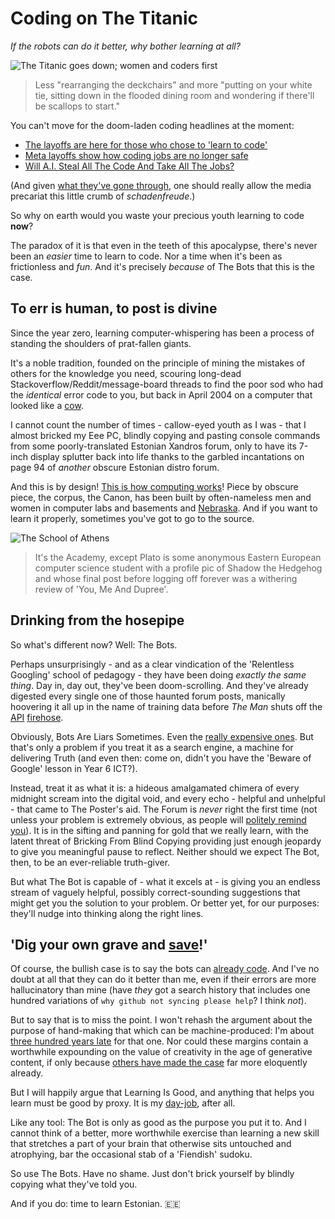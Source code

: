 # Coding on The Titanic
*If the robots can do it better, why bother learning at all?* 

![The Titanic goes down; women and coders first](https://live.staticflickr.com/8658/16652891111_f66d108985_z.jpg "The Titanic goes down; women and coders first")
>Less "rearranging the deckchairs" and more "putting on your white tie, sitting down in the flooded dining room and wondering if there'll be scallops to start."

You can't move for the doom-laden coding headlines at the moment:

* [The layoffs are here for those who chose to 'learn to code'](https://www.businessinsider.com/software-engineer-coding-jobs-face-layoffs-this-year-2023-4)
* [Meta layoffs show how coding jobs are no longer safe](https://www.vox.com/technology/2023/4/21/23692515/tech-workers-software-engineers-layoffs-meta-coding)
* [Will A.I. Steal All The Code And Take All The Jobs?](https://hackaday.com/2023/03/08/will-a-i-steal-all-the-code-and-take-all-the-jobs/)

(And given [what they've gone through]((https://www.theringer.com/tech/2019/1/29/18201695/learn-to-code-twitter-abuse-buzzfeed-journalists)), one should really allow the media precariat this little crumb of *schadenfreude*.)

So why on earth would you waste your precious youth learning to code **now**?

The paradox of it is that even in the teeth of this apocalypse, there's never been an *easier* time to learn to code. Nor a time when it's been as frictionless and *fun*. And it's precisely *because* of The Bots that this is the case.

## To err is human, to post is divine

Since the year zero, learning computer-whispering has been a process of standing the shoulders of prat-fallen giants.

It's a noble tradition, founded on the principle of mining the mistakes of others for the knowledge you need, scouring long-dead Stackoverflow/Reddit/message-board threads to find the poor sod who had the *identical* error code to you, but back in April 2004 on a computer that looked like a [cow](https://www.pinterest.com/pin/old-gateway-computers--496310821445158621/).

I cannot count the number of times - callow-eyed youth as I was - that I almost bricked my Eee PC, blindly copying and pasting console commands from some poorly-translated Estonian Xandros forum, only to have its 7-inch display splutter back into life thanks to the garbled incantations on page 94 of *another* obscure Estonian distro forum.

And this is by design! [This is how computing works](https://en.wikipedia.org/wiki/History_of_programming_languages)! Piece by obscure piece, the corpus, the Canon, has been built by often-nameless men and women in computer labs and basements  and [Nebraska](https://xkcd.com/2347/). And if you want to learn it properly, sometimes you've got to go to the source.

![The School of Athens](https://cdn.britannica.com/65/237365-138-03A2AF7F/did-you-know-The-School-of-Athens-Raphael.jpg?w=800&h=450&c=crop)
> It's the Academy, except Plato is some anonymous Eastern European computer science student with a profile pic of Shadow the Hedgehog and whose final post before logging off forever was a withering review of 'You, Me And Dupree'.

## Drinking from the hosepipe

So what's different now? Well: The Bots.

Perhaps unsurprisingly - and as a clear vindication of the 'Relentless Googling' school of pedagogy - they have been doing *exactly the same thing*. Day in, day out, they've been doom-scrolling. And they've already digested every single one of those haunted forum posts, manically hoovering it all up in the name of training data before *The Man* shuts off the [API](https://techcrunch.com/2023/04/18/reddit-will-begin-charging-for-access-to-its-api/) [firehose](https://www.engadget.com/twitter-shut-off-its-free-api-and-its-breaking-a-lot-of-apps-222011637.html). 

Obviously, Bots Are Liars Sometimes. Even the [really expensive ones](https://www.theverge.com/2023/4/19/23689554/google-ai-chatbot-bard-employees-criticism-pathological-liar).  But that's only a problem if you treat it as a search engine, a machine for delivering Truth (and even then: come on, didn't you have the 'Beware of Google' lesson in Year 6 ICT?).

Instead, treat it as what it is: a hideous amalgamated chimera of every midnight scream into the digital void, and every echo - helpful and unhelpful - that came to The Poster's aid. The Forum is *never* right the first time (not unless your problem is extremely obvious, as people will [politely remind you](https://lmgtfy.app/?q=how+do+i+switch+my+computer+on)). It is in the sifting and panning for gold that we really learn, with the latent threat of Bricking From Blind Copying providing just enough jeopardy to give you meaningful pause to reflect. Neither should we expect The Bot, then, to be an ever-reliable truth-giver.

But what The Bot is capable of - what it excels at - is giving you an endless stream of vaguely helpful, possibly correct-sounding suggestions that might get you the solution to your problem. Or better yet, for our purposes: they'll nudge into thinking along the right lines.

## 'Dig your own grave and [save](https://youtu.be/7jYPp9w-0Uk?t=5)!'

Of course, the bullish case is to say the bots can [already code](https://github.com/features/copilot). And I've no doubt at all that they can do it better than me, even if their errors are more hallucinatory than mine (have *they* got a search history that includes one hundred variations of `why github not syncing please help`? I think *not*).

But to say that is to miss the point. I won't rehash the argument about the purpose of hand-making that which can be machine-produced: I'm about [three hundred years late](https://en.wikipedia.org/wiki/Luddite) for that one. Nor could these margins contain a worthwhile expounding on the value of creativity in the age of generative content, if only because [others have made the case](https://ianleslie.substack.com/p/the-struggle-to-be-human) far more eloquently already.

But I will happily argue that Learning Is Good, and anything that helps you learn must be good by proxy. It is my [day-job](https://mbruges.com/about), after all.

Like any tool: The Bot is only as good as the purpose you put it to. And I cannot think of a better, more worthwhile exercise than learning a new skill that stretches a part of your brain that otherwise sits untouched and atrophying, bar the occasional stab of a 'Fiendish' sudoku.

So use The Bots. Have no shame. Just don't brick yourself by blindly copying what they've told you.

And if you do: time to learn Estonian.  🇪🇪